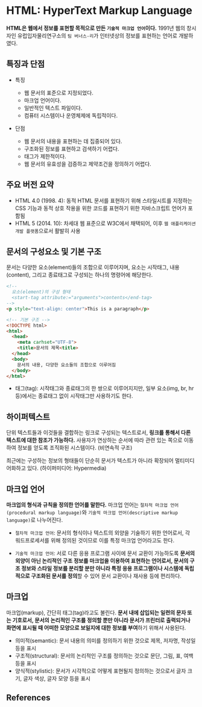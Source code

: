 # HTML: HyperText Markup Language

**HTML은 웹에서 정보를 표현할 목적으로 만든 `기술적 마크업 언어`이다.** 1991년 웹의 창시자인 유럽입자물리연구소의 `팀 버너스-리`가 인터넷상의 정보를 표현하는 언어로 개발하였다.

## 특징과 단점

- 특징

  - 웹 문서의 표준으로 지정되었다.
  - 마크업 언어이다.
  - 일반적인 텍스트 파일이다.
  - 컴퓨터 시스템이나 운영체제에 독립적이다.

- 단점

  - 웹 문서의 내용을 표현하는 데 집중되어 있다.
  - 구조화된 정보를 표현하고 검색하기 어렵다.
  - 태그가 제한적이다.
  - 웹 문서의 유효성을 검증하고 제약조건을 정의하기 어렵다.

## 주요 버전 요약

- HTML 4.0 (1998. 4): 동적 HTML 문서를 표현하기 위해 스타일시트를 지정하는 CSS 기능과 동적 상호 작용을 위한 코드를 표현하기 위한 자바스크립트 언어가 포함됨
- HTML 5 (2014. 10): 차세대 웹 표준으로 W3C에서 채택되어, 이후 `웹 애플리케이션 개발 플랫폼`으로서 활발히 사용

## 문서의 구성요소 및 기본 구조

문서는 다양한 요소(element)들의 조합으로 이루어지며, 요소는 시작태그, 내용(content), 그리고 종료태그로 구성되는 하나의 명령어에 해당한다.

```html
<!-- 
  요소(element)의 구성 형태
  <start-tag attribute:="arguments">contents</end-tag>
-->
<p style="text-align: center">This is a paragraph</p>
```

```html
<!-- 기본 구조 -->
<!DOCTYPE html>
<html>
  <head>
    <meta carhset="UTF-8">
    <title>문서의 제목<title>
  </head>
  <body>
    문서의 내용, 다양한 요소들의 조합으로 이루어짐
  </body>
</html>
```

- 태그(tag): 시작태그와 종료태그의 한 쌍으로 이루어지지만, 일부 요소(img, br, hr 등)에서는 종료태그 없이 시작태그만 사용하기도 한다.

## 하이퍼텍스트

단위 텍스트들과 이것들을 결합하는 링크로 구성되는 텍스트로서, **링크를 통해서 다른 텍스트에 대한 참조가 가능하다.** 사용자가 연상하는 순서에 따라 관련 있는 쪽으로 이동하여 정보를 얻도록 조직화된 시스템이다. (비연속적 구조)

최근에는 구성하는 정보의 형태들이 단순히 문서가 텍스트가 아니라 확장되어 멀티미디어화하고 있다. (하이퍼미디어: Hypermedia)

## 마크업 언어

**마크업의 형식과 규칙을 정의한 언어를 말한다.** 마크업 언어는 `절차적 마크업 언어(procedural markup language)`와 `기술적 마크업 언어(descriptive markup language)`로 나누어진다.

- `절차적 마크업 언어`: 문서의 형식이나 텍스트의 외양을 기술하기 위한 언어로서, 각 워드프로세서를 위해 정의된 것이므로 이를 특정 마크업 언어라고도 한다.

- `기술적 마크업 언어`: 서로 다른 응용 프로그램 사이에 문서 교환이 가능하도록 **문서의 외양이 아닌 논리적인 구조 정보를 마크업을 이용하여 표현하는 언어로서, 문서의 구조 정보와 스타일 정보를 분리할 분만 아니라 특정 응용 프로그램이나 시스템에 독립적으로 구조화된 문서를 정의**할 수 있어 문서 교환이나 재사용 등에 편리하다.

## 마크업

마크업(markup), 간단히 태그(tag)라고도 불린다. **문서 내에 삽입되는 일련의 문자 또는 기호로서, 문서의 논리적인 구조를 정의할 뿐만 아니라 문서가 프린터로 출력되거나 화면에 표시될 때 어떠한 모양으로 보일지에 대한 정보를 부여**하기 위해서 사용된다.

- 의미적(semantic): 문서 내용의 의미를 정의하기 위한 것으로 제목, 저자명, 작성일 등을 표시
- 구조적(structural): 문서의 논리적인 구조를 정의하는 것으로 문단, 그림, 표, 여백 등을 표시
- 양식적(stylistic): 문서가 시각적으로 어떻게 표현될지 정의하는 것으로서 글자 크기, 글자 색상, 글자 모양 등을 표시

## References